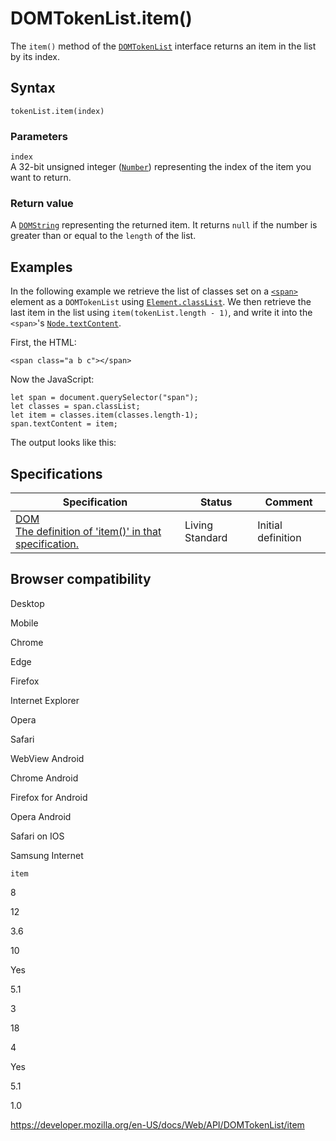 # DOMTokenList.item()

The `item()` method of the [`DOMTokenList`](../domtokenlist) interface returns an item in the list by its index.

## Syntax

    tokenList.item(index)

### Parameters

`index`  
A 32-bit unsigned integer ([`Number`](https://developer.mozilla.org/en-US/docs/Web/JavaScript/Reference/Global_Objects/Number)) representing the index of the item you want to return.

### Return value

A [`DOMString`](../domstring) representing the returned item. It returns `null` if the number is greater than or equal to the `length` of the list.

## Examples

In the following example we retrieve the list of classes set on a [`<span>`](https://developer.mozilla.org/en-US/docs/Web/HTML/Element/span) element as a `DOMTokenList` using [`Element.classList`](../element/classlist). We then retrieve the last item in the list using `item(tokenList.length - 1)`, and write it into the `<span>`'s [`Node.textContent`](../node/textcontent).

First, the HTML:

    <span class="a b c"></span>

Now the JavaScript:

    let span = document.querySelector("span");
    let classes = span.classList;
    let item = classes.item(classes.length-1);
    span.textContent = item;

The output looks like this:

## Specifications

<table><thead><tr class="header"><th>Specification</th><th>Status</th><th>Comment</th></tr></thead><tbody><tr class="odd"><td><a href="https://dom.spec.whatwg.org/#dom-domtokenlist-item">DOM<br />
<span class="small">The definition of 'item()' in that specification.</span></a></td><td><span class="spec-living">Living Standard</span></td><td>Initial definition</td></tr></tbody></table>

## Browser compatibility

Desktop

Mobile

Chrome

Edge

Firefox

Internet Explorer

Opera

Safari

WebView Android

Chrome Android

Firefox for Android

Opera Android

Safari on IOS

Samsung Internet

`item`

8

12

3.6

10

Yes

5.1

3

18

4

Yes

5.1

1.0

<a href="https://developer.mozilla.org/en-US/docs/Web/API/DOMTokenList/item" class="_attribution-link">https://developer.mozilla.org/en-US/docs/Web/API/DOMTokenList/item</a>
